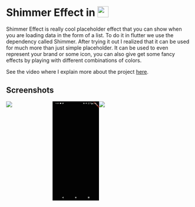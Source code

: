 # Shimmer Effect in  <img src='http://sovitpoudel.com.np/wp-content/uploads/2019/01/flutter.png' height='30' width='30' align='top'>

Shimmer Effect is really cool placeholder effect that you can show when you are loading data in the form of a list. To do it in flutter we use the dependency called Shimmer. After trying it out I realized that it can be used for much more than just simple placeholder. It can be used to even represent your brand or some icon, you can also give get some fancy effects by playing with different combinations of colors.

See the video where I explain more about the project [here](https://youtu.be/TnAaCyPzVuY).

## Screenshots

<img src='https://github.com/Ronak99/Shimmer-Effect-Flutter/blob/master/screenshots/layout.gif' align='left' width='25%'>

<img src='https://github.com/Ronak99/Shimmer-Effect-Flutter/blob/master/ss/second.gif' align='left' width='25%'>

<img src='https://github.com/Ronak99/Shimmer-Effect-Flutter/blob/master/ss/third.gif.png' width='25%'>
